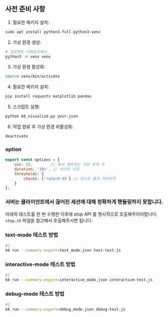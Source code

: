 ## 사전 준비 사항

1. 필요한 패키지 설치:
```bash
sudo apt install python3-full python3-venv
```

2. 가상 환경 생성:
```bash
# 프로젝트 디렉토리에서
python3 -m venv venv
```

3. 가상 환경 활성화:
```bash
source venv/bin/activate
```

4. 필요한 패키지 설치:
```bash
pip install requests matplotlib pandas
```

5. 스크립트 실행:
```bash
python k6_visualize.py your.json
```

6. 작업 완료 후 가상 환경 비활성화:
```bash
deactivate
```

### option
```js
export const options = {
    vus: 10,        // 동시 접속하는 가상 유저 수
    duration: '10s', // 테스트 시간
    thresholds: {
        checks: ['rate>0.95'] // 테스트 통과 커버리지
    }
};
```

### 서버는 클라이언트에서 끊어진 세션에 대해 정확하게 핸들링하지 못합니다.
아래의 테스트를 한 번 수행한 이후에 stop API 를 명시적으로 호출해주어야합니다.   
`stop.sh` 파일을 참고해서 호출해주시면 됩니다.

### text-mode 테스트 방법
```bash
#1
k6 run --summary-export=text_mode.json text-test.js
```

### interactive-mode 테스트 방법
```bash
#1
k6 run --summary-export=interactive_mode.json interactive-test.js
```
   
### debug-mode 테스트 방법
```bash
#1
k6 run --summary-export=debug_mode.json debug-test.js
```
